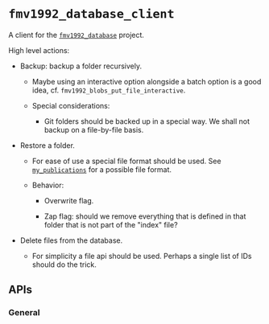 # `fmv1992_database_client`

A client for the [`fmv1992_database`](https://github.com/fmv1992/fmv1992_database) project.

High level actions:

*   Backup: backup a folder recursively.

    *   Maybe using an interactive option alongside a batch option is a good idea, cf. `fmv1992_blobs_put_file_interactive`.

    *   Special considerations:

        *   Git folders should be backed up in a special way. We shall not backup on a file-by-file basis.

*   Restore a folder.

    *   For ease of use a special file format should be used. See [`my_publications`](https://github.com/fmv1992/my_publications/blob/9fc8f9b1c9e1ac33869c7efa28748cbbe9f1290f/index.csv#L1) for a possible file format.

    *   Behavior:

        *   Overwrite flag.

        *   Zap flag: should we remove everything that is defined in that folder that is not part of the "index" file?

*   Delete files from the database.

    *   For simplicity a file api should be used. Perhaps a single list of IDs should do the trick.

## APIs

### General

<!-- vim: set filetype=pandoc fileformat=unix nowrap spell spelllang=en:  -->
